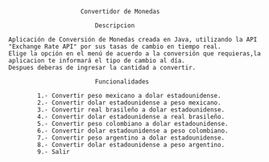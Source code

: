                         Convertidor de Monedas

                            Descripcion

    Aplicación de Conversión de Monedas creada en Java, utilizando la API "Exchange Rate API" por sus tasas de cambio en tiempo real. 
    Elige la opción en el menú de acuerdo a la conversión que requieras,la aplicacion te informará el tipo de cambio al día. 
    Despues deberas de ingresar la cantidad a convertir.  

                            Funcionalidades 
                  
            1.- Convertir peso mexicano a dolar estadounidense.
            2.- Convertir dolar estadounidense a peso mexicano.
            3.- Convertir real brasileño a dolar estadounidense.
            4.- Convertir dolar estadounidense a real brasileño.
            5.- Convertir peso colombiano a dolar estadounidense.
            6.- Convertir dolar estadounidense a peso colombiano.
            7.- Convertir peso argentino a dolar estadounidense.
            8.- Convertir dolar estadounidense a peso argentino.
            9.- Salir
